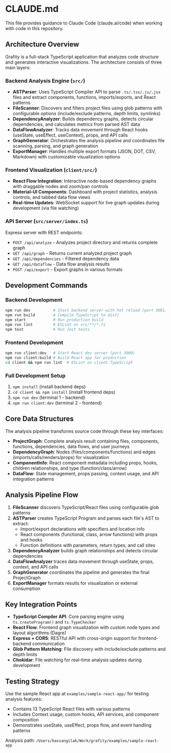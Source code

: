 # CLAUDE.md

This file provides guidance to Claude Code (claude.ai/code) when working with code in this repository.

## Architecture Overview

Grafity is a full-stack TypeScript application that analyzes code structure and generates interactive visualizations. The architecture consists of three main layers:

### Backend Analysis Engine (`src/`)
- **ASTParser**: Uses TypeScript Compiler API to parse `.ts/.tsx/.js/.jsx` files and extract components, functions, imports/exports, and React patterns
- **FileScanner**: Discovers and filters project files using glob patterns with configurable options (include/exclude patterns, depth limits, symlinks)
- **DependencyAnalyzer**: Builds dependency graphs, detects circular dependencies, and calculates metrics from parsed AST data
- **DataFlowAnalyzer**: Tracks data movement through React hooks (useState, useEffect, useContext), props, and API calls
- **GraphGenerator**: Orchestrates the analysis pipeline and coordinates file scanning, parsing, and graph generation
- **ExportManager**: Handles multiple export formats (JSON, DOT, CSV, Markdown) with customizable visualization options

### Frontend Visualization (`client/src/`)
- **React Flow Integration**: Interactive node-based dependency graphs with draggable nodes and zoom/pan controls
- **Material-UI Components**: Dashboard with project statistics, analysis controls, and tabbed data flow views
- **Real-time Updates**: WebSocket support for live graph updates during development (via file watching)

### API Server (`src/server/index.ts`)
Express server with REST endpoints:
- `POST /api/analyze` - Analyzes project directory and returns complete graph
- `GET /api/graph` - Returns current analyzed project graph
- `GET /api/dependencies` - Filtered dependency data
- `GET /api/dataflow` - Data flow analysis results
- `POST /api/export` - Export graphs in various formats

## Development Commands

### Backend Development
```bash
npm run dev          # Start backend server with hot reload (port 3001)
npm run build        # Compile TypeScript to dist/
npm start            # Run production build
npm run lint         # ESLint on src/**/*.ts
npm test             # Run Jest tests
```

### Frontend Development
```bash
npm run client:dev   # Start React dev server (port 3000)
npm run client:build # Build React app for production
cd client && npm run lint  # ESLint on client TypeScript
```

### Full Development Setup
1. `npm install` (install backend deps)
2. `cd client && npm install` (install frontend deps)
3. `npm run dev` (terminal 1 - backend)
4. `npm run client:dev` (terminal 2 - frontend)

## Core Data Structures

The analysis pipeline transforms source code through these key interfaces:

- **ProjectGraph**: Complete analysis result containing files, components, functions, dependencies, data flows, and user journeys
- **DependencyGraph**: Nodes (files/components/functions) and edges (imports/calls/renders/props) for visualization
- **ComponentInfo**: React component metadata including props, hooks, children relationships, and type (function/class/arrow)
- **DataFlow**: State management, props passing, context usage, and API integration patterns

## Analysis Pipeline Flow

1. **FileScanner** discovers TypeScript/React files using configurable glob patterns
2. **ASTParser** creates TypeScript Program and parses each file's AST to extract:
   - Import/export declarations with specifiers and location info
   - React components (functional, class, arrow functions) with props and hooks
   - Function definitions with parameters, return types, and call sites
3. **DependencyAnalyzer** builds graph relationships and detects circular dependencies
4. **DataFlowAnalyzer** traces data movement through useState, props, context, and API calls
5. **GraphGenerator** coordinates the pipeline and generates the final ProjectGraph
6. **ExportManager** formats results for visualization or external consumption

## Key Integration Points

- **TypeScript Compiler API**: Core parsing engine using `ts.createProgram()` and `ts.TypeChecker`
- **React Flow**: Frontend graph visualization with custom node types and layout algorithms (Dagre)
- **Express + CORS**: RESTful API with cross-origin support for frontend-backend communication
- **Glob Pattern Matching**: File discovery with include/exclude patterns and depth limits
- **Chokidar**: File watching for real-time analysis updates during development

## Testing Strategy

Use the sample React app at `examples/sample-react-app/` for testing analysis features:
- Contains 13 TypeScript React files with various patterns
- Includes Context usage, custom hooks, API services, and component composition
- Demonstrates useState, useEffect, props flow, and event handling patterns

Analysis path: `/Users/hassangilak/Work/grafity/examples/sample-react-app`